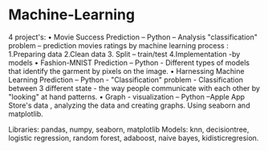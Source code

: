 # Machine-Learning
4 project's:
• Movie Success Prediction – Python – Analysis "classification" problem – prediction movies ratings by machine learning process : 1.Preparing data 2.Clean data 3. Split – train/test 4.Implementation -by models
• Fashion-MNIST Prediction – Python - Different types of models that identify the garment by pixels on the image.
• Harnessing Machine Learning Prediction – Python - "Classification" problem - Classification between 3 different state - the way people communicate with each other by "looking" at hand patterns.
• Graph - visualization – Python –Apple App Store's data , analyzing the data and creating graphs. Using seaborn and matplotlib.

Libraries: pandas, numpy, seaborn, matplotlib
Models: knn, decisiontree, logistic regression, random forest, adaboost, naive bayes, kidisticregresion.
